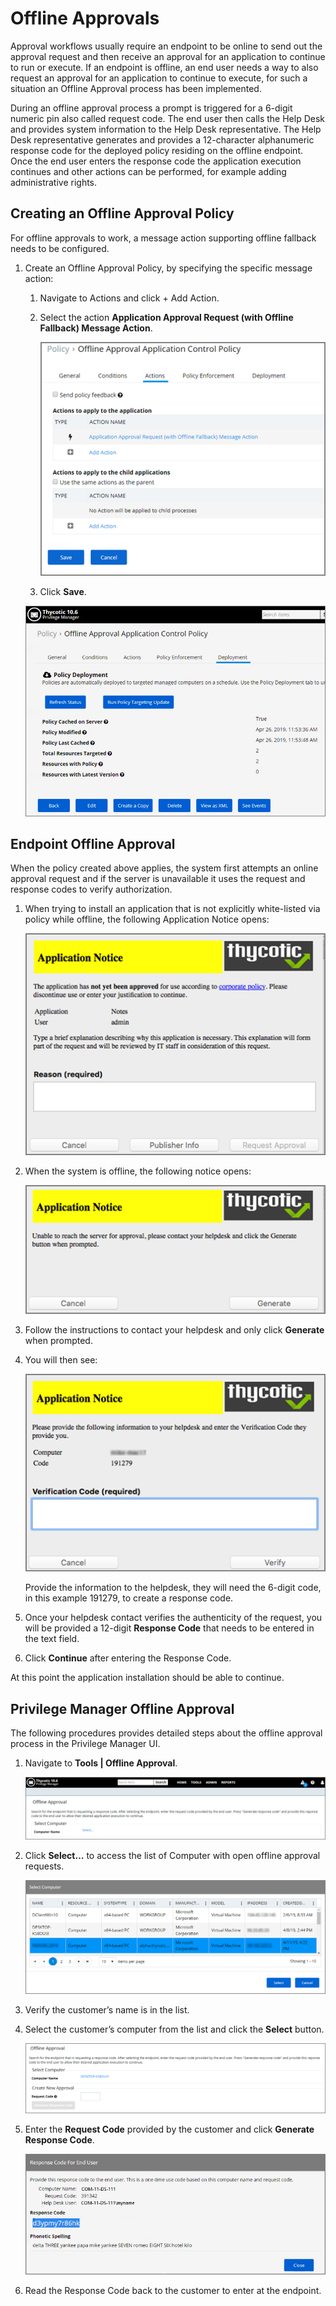 [title]: # (Sending Policies to Endpoints)
[tags]: # (Application Control,Policy,Endpoints)
[priority]: # (4003)
# Offline Approvals

Approval workflows usually require an endpoint to be online to send out the approval request and then receive an approval for an application to continue to run or execute. If an endpoint is offline, an end user needs a way to also request an approval for an application to continue to execute, for such a
situation an Offline Approval process has been implemented.

During an offline approval process a prompt is triggered for a 6-digit numeric pin also called request code. The end user then calls the Help Desk and provides system information to the Help Desk representative. The Help Desk representative generates and provides a 12-character alphanumeric response code for the deployed policy residing on the offline endpoint. Once the end user enters the response code the application execution continues and other actions can be performed, for example adding administrative rights.

## Creating an Offline Approval Policy 

For offline approvals to work, a message action supporting offline fallback
needs to be configured.

1. Create an Offline Approval Policy, by specifying the specific message action:
   1. Navigate to Actions and click + Add Action.
   1. Select the action **Application Approval Request (with Offline Fallback) Message Action**.

      ![Approval Request](images/offline/ad239ed09c26919306ad7cf36797efc7.png)

   1. Click **Save**.

   ![Policy](images/offline/c5cc31cb4367453909ceb2a1c3b30c36.png)

## Endpoint Offline Approval

When the policy created above applies, the system first attempts an online
approval request and if the server is unavailable it uses the request and
response codes to verify authorization.

1. When trying to install an application that is not explicitly white-listed via policy while offline, the following Application Notice opens:

   ![Application Notice Request Reason](images/offline/bda639e5c55ee7bd681db3d358796223.png)

1. When the system is offline, the following notice opens:

   ![Offline notice](images/offline/ec605eb4ec6ea4747b7df540a911ccd7.png)

1. Follow the instructions to contact your helpdesk and only click **Generate** when prompted.
1. You will then see:

   ![Response Code](images/offline/448ebd00ffb4946aa032a5999483ba44.png)

   Provide the information to the helpdesk, they will need the 6-digit code, in this example 191279, to create a response code.

1. Once your helpdesk contact verifies the authenticity of the request, you will be provided a 12-digit **Response Code** that needs to be entered in the text field.
1. Click **Continue** after entering the Response Code.

At this point the application installation should be able to continue.

## Privilege Manager Offline Approval

The following procedures provides detailed steps about the offline approval
process in the Privilege Manager UI.

1. Navigate to **Tools | Offline Approval**.

   ![Offline Approval](images/offline/53d0b79fb98e1a63500df450e3f70c2e.png)

1. Click **Select…** to access the list of Computer with open offline approval requests.

   ![List of computers](images/offline/539da7295007311f8514d6591c02a32d.png)

1. Verify the customer’s name is in the list.
1. Select the customer’s computer from the list and click the **Select** button.

   ![Generate Request Code](images/offline/98119d30a54f6754fbf3178220d6e014.png)

1. Enter the **Request Code** provided by the customer and click **Generate Response Code**.

   ![Response Code](images/offline/c79a25ee630c5d4459cbae5654a12d10.png)

1. Read the Response Code back to the customer to enter at the endpoint.